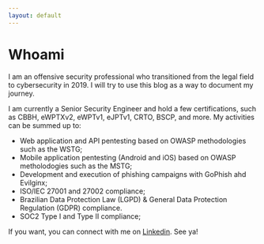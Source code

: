 ```yaml
---
layout: default
---
```


# Whoami

<p>I am an offensive security professional who transitioned from the legal field to cybersecurity in 2019. I will try to use this blog as a way to document my journey.</p>
<p>I am currently a Senior Security Engineer and hold a few certifications, such as CBBH, eWPTXv2, eWPTv1, eJPTv1, CRTO, BSCP, and more. My activities can be summed up to:</p>
<ul>
    <li>Web application and API pentesting based on OWASP methodologies such as the WSTG;</li>
    <li>Mobile application pentesting (Android and iOS) based on OWASP metholodogies such as the MSTG;</li>
    <li>Development and execution of phishing campaigns with GoPhish ahd Evilginx;</li>
    <li>ISO/IEC 27001 and 27002 compliance;</li>
    <li>Brazilian Data Protection Law (LGPD) & General Data Protection Regulation (GDPR) compliance.</li>
    <li>SOC2 Type I and Type II compliance;</li>
</ul>
<p>If you want, you can connect with me on <a href="https://linkedin.com/in/julio-cfa">Linkedin</a>. See ya!</p>
